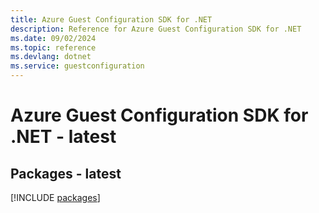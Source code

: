 ```yaml
---
title: Azure Guest Configuration SDK for .NET
description: Reference for Azure Guest Configuration SDK for .NET
ms.date: 09/02/2024
ms.topic: reference
ms.devlang: dotnet
ms.service: guestconfiguration
---
```

# Azure Guest Configuration SDK for .NET - latest
## Packages - latest
[!INCLUDE [packages](guest-configuration-index.md)]
